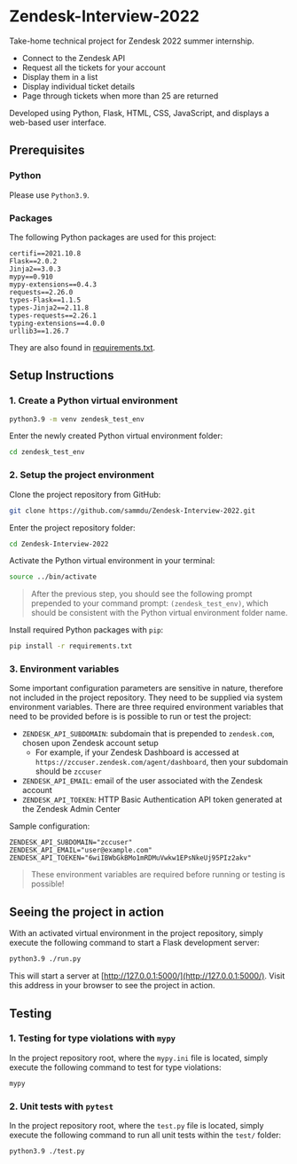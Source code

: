 # Zendesk-Interview-2022
Take-home technical project for Zendesk 2022 summer internship.
* Connect to the Zendesk API
* Request all the tickets for your account
* Display them in a list
* Display individual ticket details
* Page through tickets when more than 25 are returned

Developed using Python, Flask, HTML, CSS, JavaScript, and displays a web-based user interface.

## Prerequisites
### Python
Please use `Python3.9`.
### Packages
The following Python packages are used for this project:
```
certifi==2021.10.8
Flask==2.0.2
Jinja2==3.0.3
mypy==0.910
mypy-extensions==0.4.3
requests==2.26.0
types-Flask==1.1.5
types-Jinja2==2.11.8
types-requests==2.26.1
typing-extensions==4.0.0
urllib3==1.26.7
```
They are also found in [requirements.txt](https://github.com/sammdu/Zendesk-Interview-2022/blob/main/requirements.txt).

## Setup Instructions

### 1. Create a Python virtual environment
```bash
python3.9 -m venv zendesk_test_env
```
Enter the newly created Python virtual environment folder:
```bash
cd zendesk_test_env
```

### 2. Setup the project environment
Clone the project repository from GitHub:
```bash
git clone https://github.com/sammdu/Zendesk-Interview-2022.git
```
Enter the project repository folder:
```bash
cd Zendesk-Interview-2022
```
Activate the Python virtual environment in your terminal:
```bash
source ../bin/activate
```
> After the previous step, you should see the following prompt prepended to your command prompt: `(zendesk_test_env)`, which should be consistent with the Python virtual environment folder name.

Install required Python packages with `pip`:
```bash
pip install -r requirements.txt
```

### 3. Environment variables
Some important configuration parameters are sensitive in nature, therefore not included in the project repository. They need to be supplied via system environment variables.
There are three required environment variables that need to be provided before is is possible to run or test the project:
* `ZENDESK_API_SUBDOMAIN`: subdomain that is prepended to `zendesk.com`, chosen upon Zendesk account setup
    * For example, if your Zendesk Dashboard is accessed at `https://zccuser.zendesk.com/agent/dashboard`, then your subdomain should be `zccuser`
* `ZENDESK_API_EMAIL`: email of the user associated with the Zendesk account
* `ZENDESK_API_TOEKEN`: HTTP Basic Authentication API token generated at the Zendesk Admin Center

Sample configuration:
```
ZENDESK_API_SUBDOMAIN="zccuser"
ZENDESK_API_EMAIL="user@example.com"
ZENDESK_API_TOEKEN="6wiIBWbGkBMo1mRDMuVwkw1EPsNkeUj95PIz2akv"
```

> These environment variables are required before running or testing is possible!

## Seeing the project in action
With an activated virtual environment in the project repository, simply execute the following command to start a Flask development server:
```bash
python3.9 ./run.py
```
This will start a server at [http://127.0.0.1:5000/](http://127.0.0.1:5000/). Visit this address in your browser to see the project in action.

## Testing
### 1. Testing for type violations with `mypy`
In the project repository root, where the `mypy.ini` file is located, simply execute the following command to test for type violations:
```bash
mypy
```

### 2. Unit tests with `pytest`
In the project repository root, where the `test.py` file is located, simply execute the following command to run all unit tests within the `test/` folder:
```bash
python3.9 ./test.py
```
